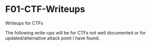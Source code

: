 # F01-CTF-Writeups
Writeups for CTFs

The following write-ups will be for CTFs not well documented or for updated/alternative attack point I have found.